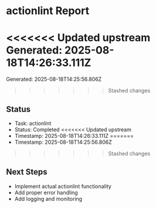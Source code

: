 # actionlint Report

<<<<<<< Updated upstream
Generated: 2025-08-18T14:26:33.111Z
=======
Generated: 2025-08-18T14:25:56.806Z
>>>>>>> Stashed changes

## Status
- Task: actionlint
- Status: Completed
<<<<<<< Updated upstream
- Timestamp: 2025-08-18T14:26:33.111Z
=======
- Timestamp: 2025-08-18T14:25:56.806Z
>>>>>>> Stashed changes

## Next Steps
- Implement actual actionlint functionality
- Add proper error handling
- Add logging and monitoring

